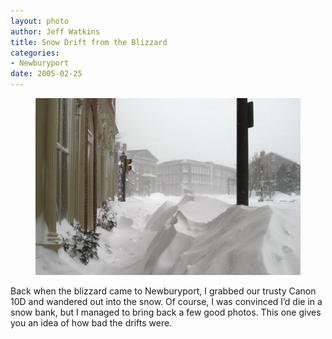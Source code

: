 ```yaml
--- 
layout: photo
author: Jeff Watkins
title: Snow Drift from the Blizzard
categories: 
- Newburyport
date: 2005-02-25
---
```


<figure><img class="photo" src="/photos/IMG_1721.jpg"></figure>

Back when the blizzard came to Newburyport, I grabbed our trusty Canon 10D and
wandered out into the snow. Of course, I was convinced I’d die in a snow bank,
but I managed to bring back a few good photos. This one gives you an idea of
how bad the drifts were.


